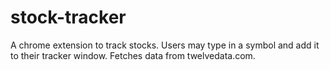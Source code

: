 # stock-tracker

A chrome extension to track stocks. Users may type in a symbol and add it to their tracker window. Fetches data from twelvedata.com.
